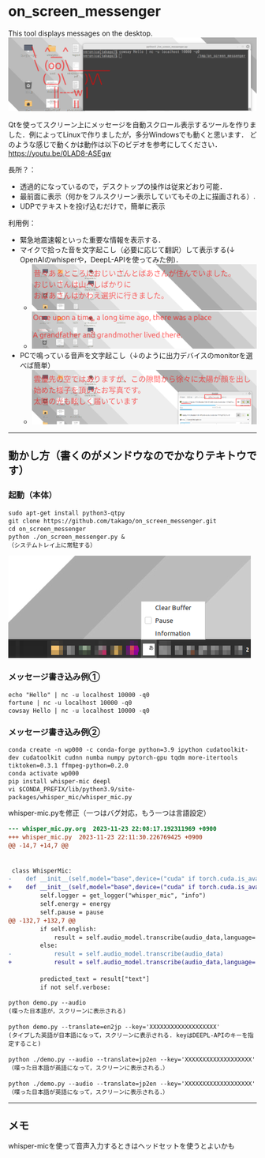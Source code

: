 # on_screen_messenger
This tool displays messages on the desktop.
   ![](https://github.com/takago/on_screen_messenger/blob/main/screenshots/screenshot03.png)
   
Qtを使ってスクリーン上にメッセージを自動スクロール表示するツールを作りました．例によってLinuxで作りましたが，多分Windowsでも動くと思います．
どのような感じで動くかは動作は以下のビデオを参考にしてください． https://youtu.be/0LAD8-ASEgw

長所？：
 - 透過的になっているので，デスクトップの操作は従来どおり可能．
 - 最前面に表示（何かをフルスクリーン表示していてもその上に描画される）.
 - UDPでテキストを投げ込むだけで，簡単に表示

利用例：
 - 緊急地震速報といった重要な情報を表示する．
 - マイクで拾った音を文字起こし（必要に応じて翻訳）して表示する(↓ OpenAIのwhisperや，DeepL-APIを使ってみた例)．
   - ![](https://github.com/takago/on_screen_messenger/blob/main/screenshots/screenshot00.png)
   - ![](https://github.com/takago/on_screen_messenger/blob/main/screenshots/screenshot01.png)
 - PCで鳴っている音声を文字起こし（↓のように出力デバイスのmonitorを選べば簡単）
   - ![](https://github.com/takago/on_screen_messenger/blob/main/screenshots/screenshot02.png)

----
## 動かし方（書くのがメンドウなのでかなりテキトウです）
### 起動（本体）

```
sudo apt-get install python3-qtpy
git clone https://github.com/takago/on_screen_messenger.git
cd on_screen_messenger
python ./on_screen_messenger.py &
（システムトレイ上に常駐する）
```
   ![](https://github.com/takago/on_screen_messenger/blob/main/screenshots/screenshot04.png)
### メッセージ書き込み例①

```
echo "Hello" | nc -u localhost 10000 -q0
fortune | nc -u localhost 10000 -q0
cowsay Hello | nc -u localhost 10000 -q0
```

### メッセージ書き込み例②

```
conda create -n wp000 -c conda-forge python=3.9 ipython cudatoolkit-dev cudatoolkit cudnn numba numpy pytorch-gpu tqdm more-itertools tiktoken=0.3.1 ffmpeg-python=0.2.0
conda activate wp000
pip install whisper-mic deepl
vi $CONDA_PREFIX/lib/python3.9/site-packages/whisper_mic/whisper_mic.py  
```
whisper-mic.pyを修正（一つはバグ対応，もう一つは言語設定）
```diff
--- whisper_mic.py.org	2023-11-23 22:08:17.192311969 +0900
+++ whisper_mic.py	2023-11-23 22:11:30.226769425 +0900
@@ -14,7 +14,7 @@
 
 
 class WhisperMic:
-    def __init__(self,model="base",device=("cuda" if torch.cuda.is_available() else "cpu"),english=False,verbose=False,energy=300,pause=2,dynamic_energy=False,save_file=False, model_root="~/.cache/whisper",mic_index=None):
+    def __init__(self,model="base",device=("cuda" if torch.cuda.is_available() else "cpu"),english=False,verbose=False,energy=300,pause=2,dynamic_energy=False,save_file=False, model_root=os.path.expanduser("~/.cache/whisper"),mic_index=None):
         self.logger = get_logger("whisper_mic", "info")
         self.energy = energy
         self.pause = pause
@@ -132,7 +132,7 @@
         if self.english:
             result = self.audio_model.transcribe(audio_data,language='english')
         else:
-            result = self.audio_model.transcribe(audio_data)
+            result = self.audio_model.transcribe(audio_data,language='japanese')
 
         predicted_text = result["text"]
         if not self.verbose:
```

```
python demo.py --audio
(喋った日本語が，スクリーンに表示される)

python demo.py --translate=en2jp --key='XXXXXXXXXXXXXXXXXXX'
(タイプした英語が日本語になって，スクリーンに表示される. keyはDEEPL-APIのキーを指定すること)

python ./demo.py --audio --translate=jp2en --key='XXXXXXXXXXXXXXXXXXX'
（喋った日本語が英語になって，スクリーンに表示される．）

python ./demo.py --audio --translate=jp2en --key='XXXXXXXXXXXXXXXXXXX'
（喋った日本語が英語になって，スクリーンに表示される．）
```

----
## メモ
whisper-micを使って音声入力するときはヘッドセットを使うとよいかも
